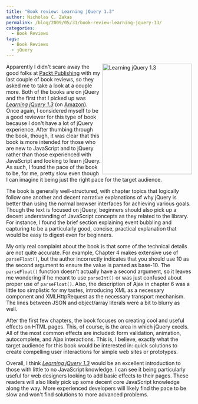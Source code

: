 ```yaml
---
title: "Book review: Learning jQuery 1.3"
author: Nicholas C. Zakas
permalink: /blog/2009/05/31/book-review-learning-jquery-13/
categories:
  - Book Reviews
tags:
  - Book Reviews
  - jQuery
---
```

[<img src="/images/wp-content/uploads/2009/05/learningjquery-243x300.jpg" alt="Learning jQuery 1.3" width="243" height="300" align="right" />][1]Apparently I didn't scare away the good folks at [Packt Publishing][2] with my last couple of book reviews, so they asked me to take a look at a couple more. Both of the books are on jQuery and the first that I picked up was <cite><a href="http://www.packtpub.com/learning-jquery-1.3/book">Learning jQuery 1.3</a></cite> (on [Amazon][1]). Once again, I considered myself to be a good reviewer for this type of book because I don't have a lot of jQuery experience. After thumbing through the book, though, it was clear that this book is more intended for those who are new to JavaScript and to jQuery rather than those experienced with JavaScript and looking to learn jQuery. As such, I found the pace of the book to be, for me, pretty slow even though I can imagine it being just the right pace for the target audience.

The book is generally well-structured, with chapter topics that logically follow one another and decent narrative explanations of why jQuery is better than using the normal browser interfaces for achieving various goals. Though the text is focused on jQuery, beginners should also pick up a decent understanding of JavaScript concepts as they related to the library. For instance, I found the brief section explaining event bubbling and capturing to be a particularly good, concise, practical explanation that would be easy to digest even for beginners.

My only real complaint about the book is that some of the technical details are not quite accurate. For example, Chapter 4 makes extensive use of `parseFloat()`, but the author incorrectly indicates that you should use 10 as the second argument to ensure the value is parsed as base-10. The `parseFloat()` function doesn't actually have a second argument, so it leaves me wondering if he meant to use `parseInt()` or was just confused about proper use of `parseFloat()`. Also, the description of Ajax in chapter 6 was a little too simplistic for my tastes, introducing XML as a necessary component and XMLHttpRequest as the necessary transport mechanism. The lines between JSON and object/array literals were a bit to blurry as well.

After the first few chapters, the book focuses on creating cool and useful effects on HTML pages. This, of course, is the area in which jQuery excels. All of the most common effects are included: form validation, animation, autocomplete, and Ajax interactions. This is, I believe, exactly what the target audience for this book would be interested in: quick solutions to create compelling user interactions for simple web sites or prototypes.

Overall, I think <cite><a href="http://www.amazon.com/gp/product/1847196705?ie=UTF8&tag=nczonline-20&linkCode=as2&camp=1789&creative=390957&creativeASIN=1847196705">Learning jQuery 1.3</a></cite> would be an excellent introduction to those with little to no JavaScript knowledge. I can see it being particularly useful for web designers looking to add basic effects to their pages. These readers will also likely pick up some decent core JavaScript knowledge along the way. More experienced developers will likely find the pace to be slow and won't find solutions to more advanced problems.

 [1]: http://www.amazon.com/gp/product/1847196705?ie=UTF8&tag=nczonline-20&linkCode=as2&camp=1789&creative=390957&creativeASIN=1847196705
 [2]: http://www.packtpub.com
